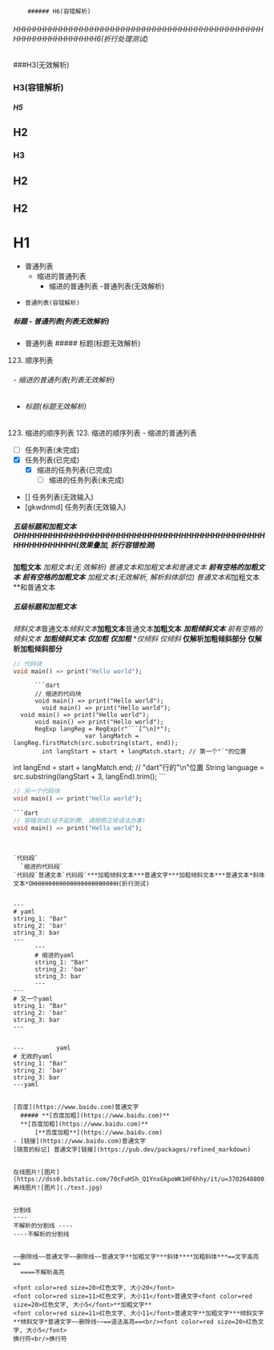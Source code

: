         ###### H6(容错解析)
###### HHHHHHHHHHHHHHHHHHHHHHHHHHHHHHHHHHHHHHHHHHHHHHHHHHHHHHHHHHHHHHHH6(折行处理测试)
###H3(无效解析)
###       H3(容错解析)
##### H5
  ## H2
### H3
## H2
##
## H2
# H1


- 普通列表
  - 缩进的普通列表
    - 缩进的普通列表
-普通列表(无效解析)
-     普通列表(容错解析)


##### 标题 - 普通列表(列表无效解析)
- 普通列表 ##### 标题(标题无效解析)


123. 顺序列表
  ###### - 缩进的普通列表(列表无效解析)
  - ###### 标题(标题无效解析)
  123. 缩进的顺序列表
    123. 缩进的顺序列表
    - 缩进的普通列表

- [ ] 任务列表(未完成)
- [x] 任务列表(已完成)
  - [x] 缩进的任务列表(已完成)
    - [ ] 缩进的任务列表(未完成)
- [] 任务列表(无效输入)
- [gkwdnmd] 任务列表(无效输入)


##### 五级标题和**加粗文本**OHHHHHHHHHHHHHHHHHHHHHHHHHHHHHHHHHHHHHHHHHHHHHHHHHHHHHHHHHHH(效果叠加, 折行容错检测)
**加粗文本**
**加粗文本(无
效解析)*
普通文本和**加粗文本**和普通文本
  **前有空格的加粗文本**
    **前有空格的加粗文本**
    **加粗文本(无效解析, 解析斜体部位)*
普通文本和**加粗文本**和普通文本
##### 五级标题和**加粗文本**


*倾斜文本*普通文本*倾斜文本***加粗文本**普通文本**加粗文本**
  ***加粗倾斜文本***
  *前有空格的倾斜文本*
***加粗倾斜文本***
***仅加粗**
**仅加粗***
***仅倾斜*
*仅倾斜**
    ****仅解析加粗倾斜部分****
****仅解析加粗倾斜部分****


```dart
// 代码块
void main() => print("Hello world");
```
          ```dart
          // 缩进的代码块
          void main() => print("Hello world");
            void main() => print("Hello world");
      void main() => print("Hello world");
          void main() => print("Hello world");
          RegExp langReg = RegExp(r"```[^\n]*");
                        var langMatch = langReg.firstMatch(src.substring(start, end));
            int langStart = start + langMatch.start; // 第一个"`"的位置
int langEnd = start + langMatch.end; // "dart"行的"\n"位置
            String language = src.substring(langStart + 3, langEnd).trim();
          ```
```dart
// 另一个代码块
void main() => print("Hello world");
```


```dart
```dart
// 容错测试(经不起折腾, 请按照正规语法办事)
void main() => print("Hello world");
```
```


`代码段`
  `缩进的代码段`
`代码段`普通文本`代码段`***加粗倾斜文本***普通文字***加粗倾斜文本***普通文本*斜体文本*OHHHHHHHHHHHHHHHHHHHHHHHH(折行测试)


---
# yaml
string_1: "Bar"
string_2: 'bar'
string_3: bar
---
      ---
      # 缩进的yaml
      string_1: "Bar"
      string_2: 'bar'
      string_3: bar
      ---
---
# 又一个yaml
string_1: "Bar"
string_2: 'bar'
string_3: bar
---


---         yaml
# 无效的yaml
string_1: "Bar"
string_2: 'bar'
string_3: bar
---yaml


[百度](https://www.baidu.com)普通文字
  ##### **[百度加粗](https://www.baidu.com)**
  **[百度加粗](https://www.baidu.com)**
      [**百度加粗**](https://www.baidu.com)
- [链接](https://www.baidu.com)普通文字
[随意的标记] 普通文字[链接](https://pub.dev/packages/refined_markdown)


在线图片![图片](https://dss0.bdstatic.com/70cFuHSh_Q1YnxGkpoWK1HF6hhy/it/u=3702648800,3967102116&fm=26&gp=0.jpg)
离线图片![图片](./test.jpg)


分割线
----
不解析的分割线 ----
----不解析的分割线


~~删除线~~普通文字~~删除线~~普通文字**加粗文字***斜体****加粗斜体***==文字高亮==
  ====不解析高亮

<font color=red size=20>红色文字, 大小20</font>
<font color=red size=11>红色文字, 大小11</font>普通文字<font color=red size=20>红色文字, 大小5</font>**加粗文字**
<font color=red size=11>红色文字, 大小11</font>普通文字**加粗文字***倾斜文字**倾斜文字*普通文字~~删除线~~==语法高亮==<br/><font color=red size=20>红色文字, 大小5</font>
换行符<br/>换行符